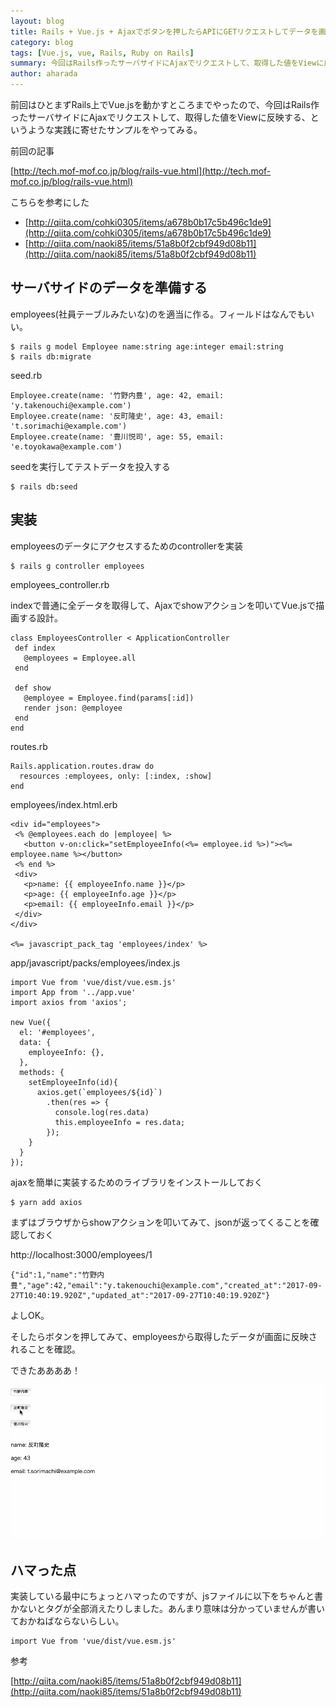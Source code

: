 ```yaml
---
layout: blog
title: Rails + Vue.js + Ajaxでボタンを押したらAPIにGETリクエストしてデータを画面に表示させる
category: blog
tags: [Vue.js, vue, Rails, Ruby on Rails]
summary: 今回はRails作ったサーバサイドにAjaxでリクエストして、取得した値をViewに反映する、というような実践に寄せたサンプルをやってみる。
author: aharada
---
```


前回はひとまずRails上でVue.jsを動かすところまでやったので、今回はRails作ったサーバサイドにAjaxでリクエストして、取得した値をViewに反映する、というような実践に寄せたサンプルをやってみる。

前回の記事

[http://tech.mof-mof.co.jp/blog/rails-vue.html](http://tech.mof-mof.co.jp/blog/rails-vue.html)

こちらを参考にした

- [http://qiita.com/cohki0305/items/a678b0b17c5b496c1de9](http://qiita.com/cohki0305/items/a678b0b17c5b496c1de9)
- [http://qiita.com/naoki85/items/51a8b0f2cbf949d08b11](http://qiita.com/naoki85/items/51a8b0f2cbf949d08b11)

## サーバサイドのデータを準備する

employees(社員テーブルみたいな)のを適当に作る。フィールドはなんでもいい。

```
$ rails g model Employee name:string age:integer email:string
$ rails db:migrate
```

seed.rb

```
Employee.create(name: '竹野内豊', age: 42, email: 'y.takenouchi@example.com')
Employee.create(name: '反町隆史', age: 43, email: 't.sorimachi@example.com')
Employee.create(name: '豊川悦司', age: 55, email: 'e.toyokawa@example.com')
```

seedを実行してテストデータを投入する

```
$ rails db:seed
```

## 実装

employeesのデータにアクセスするためのcontrollerを実装

```
$ rails g controller employees
```

employees_controller.rb

indexで普通に全データを取得して、Ajaxでshowアクションを叩いてVue.jsで描画する設計。

```
class EmployeesController < ApplicationController
 def index
   @employees = Employee.all
 end

 def show
   @employee = Employee.find(params[:id])
   render json: @employee
 end
end
```

routes.rb

```
Rails.application.routes.draw do
  resources :employees, only: [:index, :show]
end

```

employees/index.html.erb

```
<div id="employees">
 <% @employees.each do |employee| %>
   <button v-on:click="setEmployeeInfo(<%= employee.id %>)"><%= employee.name %></button>
 <% end %>
 <div>
   <p>name: {{ employeeInfo.name }}</p>
   <p>age: {{ employeeInfo.age }}</p>
   <p>email: {{ employeeInfo.email }}</p>
 </div>
</div>

<%= javascript_pack_tag 'employees/index' %>
```

app/javascript/packs/employees/index.js

```
import Vue from 'vue/dist/vue.esm.js'
import App from '../app.vue'
import axios from 'axios';

new Vue({
  el: '#employees',
  data: {
    employeeInfo: {},
  },
  methods: {
    setEmployeeInfo(id){
      axios.get(`employees/${id}`)
        .then(res => {
          console.log(res.data)
          this.employeeInfo = res.data;
        });
    }
  }
});
```

ajaxを簡単に実装するためのライブラリをインストールしておく

```
$ yarn add axios
```

まずはブラウザからshowアクションを叩いてみて、jsonが返ってくることを確認しておく

http://localhost:3000/employees/1

```
{"id":1,"name":"竹野内豊","age":42,"email":"y.takenouchi@example.com","created_at":"2017-09-27T10:40:19.920Z","updated_at":"2017-09-27T10:40:19.920Z"}
```

よしOK。

そしたらボタンを押してみて、employeesから取得したデータが画面に反映されることを確認。

できたああああ！

![](/images/blog/2017-09-27-rails-vue-sample/rails-vue.gif)

## ハマった点

実装している最中にちょっとハマったのですが、jsファイルに以下をちゃんと書かないとタグが全部消えたりしました。あんまり意味は分かっていませんが書いておかねばならないらしい。

```
import Vue from 'vue/dist/vue.esm.js'
```

参考

[http://qiita.com/naoki85/items/51a8b0f2cbf949d08b11](http://qiita.com/naoki85/items/51a8b0f2cbf949d08b11)
